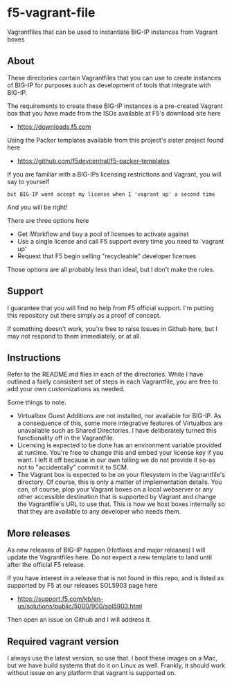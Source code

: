 # f5-vagrant-file

Vagrantfiles that can be used to instantiate BIG-IP instances from Vagrant boxes

## About

These directories contain Vagrantfiles that you can use to create instances
of BIG-IP for purposes such as development of tools that integrate with BIG-IP.

The requirements to create these BIG-IP instances is a pre-created Vagrant box
that you have made from the ISOs available at F5's download site here

  * https://downloads.f5.com

Using the Packer templates available from this project's sister project found
here

  * https://github.com/f5devcentral/f5-packer-templates

If you are familiar with a BIG-IPs licensing restrictions and Vagrant, you
will say to yourself

    but BIG-IP wont accept my license when I 'vagrant up' a second time

And you will be right!

There are three options here

  * Get iWorkflow and buy a pool of licenses to activate against
  * Use a single license and call F5 support every time you need to 'vagrant up'
  * Request that F5 begin selling "recycleable" developer licenses
  
Those options are all probably less than ideal, but I don't make the rules.

## Support

I guarantee that you will find no help from F5 official support. I'm
putting this repository out there simply as a proof of concept.

If something doesn't work, you're free to raise Issues in Github here, but
I may not respond to them immediately, or at all.

## Instructions

Refer to the README.md files in each of the directories. While I have outlined
a fairly consistent set of steps in each Vagrantfile, you are free to add your
own customizations as needed.

Some things to note.

  * Virtualbox Guest Additions are not installed, nor available for BIG-IP. As
    a consequence of this, some more integrative features of Virtualbox are
    unavailable such as Shared Directories. I have deliberately turned this
    functionality off in the Vagrantfile.
  * Licensing is expected to be done has an environment variable provided at
    runtime. You're free to change this and embed your license key if you want.
    I left it off because in our own tolling we do not provide it so-as not to
    "accidentally" commit it to SCM.
  * The Vagrant box is expected to be on your filesystem in the Vagrantfile's
    directory. Of course, this is only a matter of implementation details. You
    can, of course, plop your Vagrant boxes on a local webserver or any other
    accessible destination that is supported by Vagrant and change the Vagrantfile's
    URL to use that. This is how we host boxes internally so that they are
    available to any developer who needs them.

## More releases

As new releases of BIG-IP happen (Hotfixes and major releases) I will update
the Vagrantfiles here. Do not expect a new template to land until after the
official F5 release.

If you have interest in a release that is not found in this repo, and is listed
as supported by F5 at our releases SOL5903 page here

  * https://support.f5.com/kb/en-us/solutions/public/5000/900/sol5903.html
  
Then open an issue on Github and I will address it.

## Required vagrant version

I always use the latest version, so use that. I boot these images on a Mac, but
we have build systems that do it on Linux as well. Frankly, it should work without
issue on any platform that vagrant is supported on.